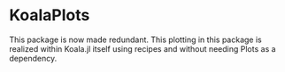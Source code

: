 # KoalaPlots

This package is now made redundant. This plotting in this package is realized within Koala.jl itself using recipes and without needing Plots as a dependency.
